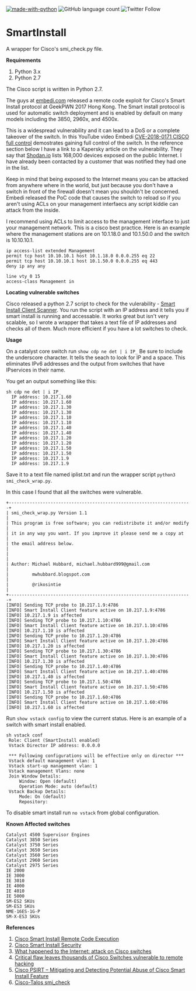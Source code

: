 [![made-with-python](https://img.shields.io/badge/Made%20with-Python-1f425f.svg)](https://www.python.org/)
![GitHub language count](https://img.shields.io/github/languages/count/rikosintie/nmap-python)
![Twitter Follow](https://img.shields.io/twitter/follow/rikosintie?style=social)


# SmartInstall
A wrapper for Cisco's smi_check.py file.

**Requirements**
1. Python 3.x
2. Python 2.7

The Cisco script is written in Python 2.7.

The guys at [embedi.com](embedi.com) released a remote code exploit for Cisco's Smart Install protocol at GeekPWN 2017 Hong Kong. The Smart install protocol is used for automatic switch deployment and is enabled by default on many models including the 3850, 2960x, and 4500x. 

This is a widespread vulnerability and it can lead to a DoS or a complete takeover of the switch. In this YouTube video Embedi [CVE-2018-0171 CISCO full control](https://www.youtube.com/watch?time_continue=6&v=CE7KNK6UJuk) demostrates gaining full control of the switch. In the reference section below I have a link to a Kapersky article on the vulnerability. They say that [Shodan.io](https://www.shodan.io/) lists 168,000 devices exposed on the public Internet. I have already been contacted by a customer that was notified they had one in the list. 

Keep in mind that being exposed to the Internet means you can be attacked from anywhere where in the world, but just because you don't have a switch in front of the firewall doesn't mean you shouldn't be concerned. Embedi released the PoC code that causes the switch to reload so if you aren't using ACLs on your management interfaecs any script kiddie can attack from the inside. 

I recommend using ACLs to limit access to the management interface to just your management network. This is a cisco best practice. Here is an example where the management stations are on 10.1.18.0 and 10.1.50.0 and the switch is 10.10.10.1.  
```
ip access-list extended Management
permit tcp host 10.10.10.1 host 10.1.18.0 0.0.0.255 eq 22
permit tcp host 10.10.10.1 host 10.1.50.0 0.0.0.255 eq 443
deny ip any any

line vty 0 15
access-class Management in
```
**Locating vulnerable switches**

Cisco released a python 2.7 script to check for the vulerability - [Smart Install Client Scanner](https://github.com/Cisco-Talos/smi_check). You run the script with an IP address and it tells you if smart install is running and accessable. It works great but isn't very scalable, so I wrote a wrapper that takes a text file of IP addresses and checks all of them. Much more efficient if you have a lot switches to check.

**Usage**

On a catalyst core switch run ```show cdp ne det | i IP_``` 
Be sure to include the underscore character. It tells the seach to look for IP and a space. This eliminates IPv6 addresses and the output from switches that have IPservices in their name.

You get an output something like this:
```
sh cdp ne det | i IP_
  IP address: 10.217.1.60
  IP address: 10.217.1.60
  IP address: 10.217.1.30
  IP address: 10.217.1.30
  IP address: 10.217.1.10
  IP address: 10.217.1.10
  IP address: 10.217.1.40
  IP address: 10.217.1.40
  IP address: 10.217.1.20
  IP address: 10.217.1.20
  IP address: 10.217.1.50
  IP address: 10.217.1.50
  IP address: 10.217.1.9
  IP address: 10.217.1.9
```  
Save it to a text file named iplist.txt and run the wrapper script ```python3 smi_check_wrap.py```. 

In this case I found that all the switches were vulnerable. 
```
+----------------------------------------------------------------------+
| smi_check_wrap.py Version 1.1                                               |
| This program is free software; you can redistribute it and/or modify |
| it in any way you want. If you improve it please send me a copy at   |
| the email address below.                                             |
|                                                                      |
| Author: Michael Hubbard, michael.hubbard999@gmail.com                |
|         mwhubbard.blogspot.com                                       |
|         @rikosintie                                                  |
+----------------------------------------------------------------------+
[INFO] Sending TCP probe to 10.217.1.9:4786
[INFO] Smart Install Client feature active on 10.217.1.9:4786
[INFO] 10.217.1.9 is affected
[INFO] Sending TCP probe to 10.217.1.10:4786
[INFO] Smart Install Client feature active on 10.217.1.10:4786
[INFO] 10.217.1.10 is affected
[INFO] Sending TCP probe to 10.217.1.20:4786
[INFO] Smart Install Client feature active on 10.217.1.20:4786
[INFO] 10.217.1.20 is affected
[INFO] Sending TCP probe to 10.217.1.30:4786
[INFO] Smart Install Client feature active on 10.217.1.30:4786
[INFO] 10.217.1.30 is affected
[INFO] Sending TCP probe to 10.217.1.40:4786
[INFO] Smart Install Client feature active on 10.217.1.40:4786
[INFO] 10.217.1.40 is affected
[INFO] Sending TCP probe to 10.217.1.50:4786
[INFO] Smart Install Client feature active on 10.217.1.50:4786
[INFO] 10.217.1.50 is affected
[INFO] Sending TCP probe to 10.217.1.60:4786
[INFO] Smart Install Client feature active on 10.217.1.60:4786
[INFO] 10.217.1.60 is affected
```
Run ```show vstack config``` to view the current status. Here is an example of a switch with smart install enabled.
```
sh vstack conf
 Role: Client (SmartInstall enabled)
 Vstack Director IP address: 0.0.0.0

 *** Following configurations will be effective only on director ***
 Vstack default management vlan: 1
 Vstack start-up management vlan: 1
 Vstack management Vlans: none
 Join Window Details:
	 Window: Open (default)
	 Operation Mode: auto (default)
 Vstack Backup Details:
	 Mode: On (default)
	 Repository: 
```
To disable smart install run ```no vstack``` from global configuration.

**Known Affected switches**
```
Catalyst 4500 Supervisor Engines
Catalyst 3850 Series
Catalyst 3750 Series
Catalyst 3650 Series
Catalyst 3560 Series
Catalyst 2960 Series
Catalyst 2975 Series
IE 2000
IE 3000
IE 3010
IE 4000
IE 4010
IE 5000
SM-ES2 SKUs
SM-ES3 SKUs
NME-16ES-1G-P
SM-X-ES3 SKUs
```

**References**

1. [Cisco Smart Install Remote Code Execution](https://embedi.com/blog/cisco-smart-install-remote-code-execution/)
2. [Cisco Smart Install Security](https://www.cisco.com/c/en/us/td/docs/switches/lan/smart_install/configuration/guide/smart_install/concepts.html#23355)
3. [What happened to the Internet: attack on Cisco switches](https://www.kaspersky.com/blog/cisco-apocalypse/21966/)
4. [Critical flaw leaves thousands of Cisco Switches vulnerable to remote hacking](https://thehackernews.com/2018/04/cisco-switches-hacking.html)
5. [Cisco PSIRT – Mitigating and Detecting Potential Abuse of Cisco Smart Install Feature](https://blogs.cisco.com/security/cisco-psirt-mitigating-and-detecting-potential-abuse-of-cisco-smart-install-feature)
6. [Cisco-Talos smi_check](https://github.com/Cisco-Talos/smi_check)
